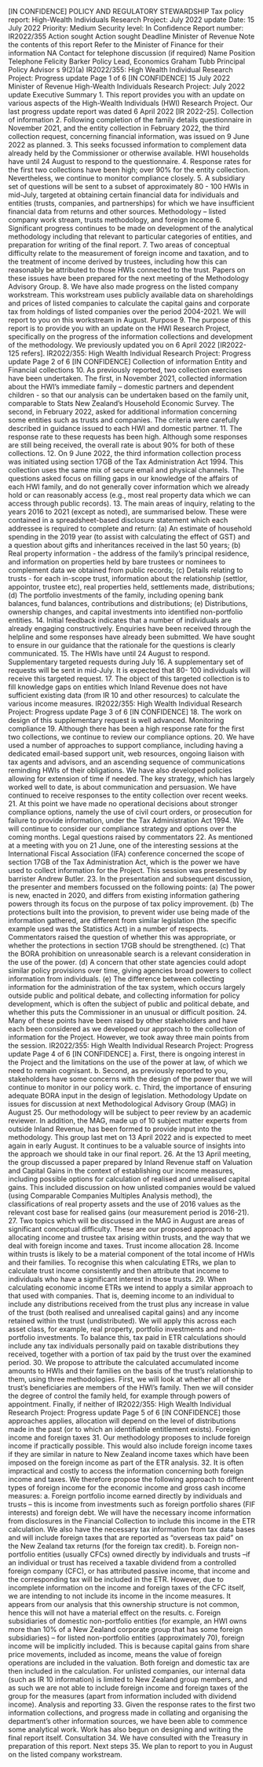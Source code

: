 \[IN CONFIDENCE\] POLICY AND REGULATORY STEWARDSHIP Tax policy report: High-Wealth Individuals Research Project: July 2022 update Date: 15 July 2022 Priority: Medium Security level: In Confidence Report number: IR2022/355 Action sought Action sought Deadline Minister of Revenue Note the contents of this report Refer to the Minister of Finance for their information NA Contact for telephone discussion (if required) Name Position Telephone Felicity Barker Policy Lead, Economics Graham Tubb Principal Policy Advisor s 9(2)(a) IR2022/355: High Wealth Individual Research Project: Progress update Page 1 of 6 \[IN CONFIDENCE\] 15 July 2022 Minister of Revenue High-Wealth Individuals Research Project: July 2022 update Executive Summary 1. This report provides you with an update on various aspects of the High-Wealth Individuals (HWI) Research Project. Our last progress update report was dated 6 April 2022 \[IR 2022-25\]. Collection of information 2. Following completion of the family details questionnaire in November 2021, and the entity collection in February 2022, the third collection request, concerning financial information, was issued on 9 June 2022 as planned. 3. This seeks focussed information to complement data already held by the Commissioner or otherwise available. HWI households have until 24 August to respond to the questionnaire. 4. Response rates for the first two collections have been high; over 90% for the entity collection. Nevertheless, we continue to monitor compliance closely. 5. A subsidiary set of questions will be sent to a subset of approximately 80 - 100 HWIs in mid-July, targeted at obtaining certain financial data for individuals and entities (trusts, companies, and partnerships) for which we have insufficient financial data from returns and other sources. Methodology – listed company work stream, trusts methodology, and foreign income 6. Significant progress continues to be made on development of the analytical methodology including that relevant to particular categories of entities, and preparation for writing of the final report. 7. Two areas of conceptual difficulty relate to the measurement of foreign income and taxation, and to the treatment of income derived by trustees, including how this can reasonably be attributed to those HWIs connected to the trust. Papers on these issues have been prepared for the next meeting of the Methodology Advisory Group. 8. We have also made progress on the listed company workstream. This workstream uses publicly available data on shareholdings and prices of listed companies to calculate the capital gains and corporate tax from holdings of listed companies over the period 2004-2021. We will report to you on this workstream in August. Purpose 9. The purpose of this report is to provide you with an update on the HWI Research Project, specifically on the progress of the information collections and development of the methodology. We previously updated you on 6 April 2022 \[IR2022-125 refers\]. IR2022/355: High Wealth Individual Research Project: Progress update Page 2 of 6 \[IN CONFIDENCE\] Collection of information Entity and Financial collections 10. As previously reported, two collection exercises have been undertaken. The first, in November 2021, collected information about the HWI’s immediate family – domestic partners and dependent children - so that our analysis can be undertaken based on the family unit, comparable to Stats New Zealand’s Household Economic Survey. The second, in February 2022, asked for additional information concerning some entities such as trusts and companies. The criteria were carefully described in guidance issued to each HWI and domestic partner. 11. The response rate to these requests has been high. Although some responses are still being received, the overall rate is about 90% for both of these collections. 12. On 9 June 2022, the third information collection process was initiated using section 17GB of the Tax Administration Act 1994. This collection uses the same mix of secure email and physical channels. The questions asked focus on filling gaps in our knowledge of the affairs of each HWI family, and do not generally cover information which we already hold or can reasonably access (e.g., most real property data which we can access through public records). 13. The main areas of inquiry, relating to the years 2016 to 2021 (except as noted), are summarised below. These were contained in a spreadsheet-based disclosure statement which each addressee is required to complete and return: (a) An estimate of household spending in the 2019 year (to assist with calculating the effect of GST) and a question about gifts and inheritances received in the last 50 years; (b) Real property information - the address of the family’s principal residence, and information on properties held by bare trustees or nominees to complement data we obtained from public records; (c) Details relating to trusts - for each in-scope trust, information about the relationship (settlor, appointor, trustee etc), real properties held, settlements made, distributions; (d) The portfolio investments of the family, including opening bank balances, fund balances, contributions and distributions; (e) Distributions, ownership changes, and capital investments into identified non-portfolio entities. 14. Initial feedback indicates that a number of individuals are already engaging constructively. Enquiries have been received through the helpline and some responses have already been submitted. We have sought to ensure in our guidance that the rationale for the questions is clearly communicated. 15. The HWIs have until 24 August to respond. Supplementary targeted requests during July 16. A supplementary set of requests will be sent in mid-July. It is expected that 80- 100 individuals will receive this targeted request. 17. The object of this targeted collection is to fill knowledge gaps on entities which Inland Revenue does not have sufficient existing data (from IR 10 and other resources) to calculate the various income measures. IR2022/355: High Wealth Individual Research Project: Progress update Page 3 of 6 \[IN CONFIDENCE\] 18. The work on design of this supplementary request is well advanced. Monitoring compliance 19. Although there has been a high response rate for the first two collections, we continue to review our compliance options. 20. We have used a number of approaches to support compliance, including having a dedicated email-based support unit, web resources, ongoing liaison with tax agents and advisors, and an ascending sequence of communications reminding HWIs of their obligations. We have also developed policies allowing for extension of time if needed. The key strategy, which has largely worked well to date, is about communication and persuasion. We have continued to receive responses to the entity collection over recent weeks. 21. At this point we have made no operational decisions about stronger compliance options, namely the use of civil court orders, or prosecution for failure to provide information, under the Tax Administration Act 1994. We will continue to consider our compliance strategy and options over the coming months. Legal questions raised by commentators 22. As mentioned at a meeting with you on 21 June, one of the interesting sessions at the International Fiscal Association (IFA) conference concerned the scope of section 17GB of the Tax Administration Act, which is the power we have used to collect information for the Project. This session was presented by barrister Andrew Butler. 23. In the presentation and subsequent discussion, the presenter and members focussed on the following points: (a) The power is new, enacted in 2020, and differs from existing information gathering powers through its focus on the purpose of tax policy improvement. (b) The protections built into the provision, to prevent wider use being made of the information gathered, are different from similar legislation (the specific example used was the Statistics Act) in a number of respects. Commentators raised the question of whether this was appropriate, or whether the protections in section 17GB should be strengthened. (c) That the BORA prohibition on unreasonable search is a relevant consideration in the use of the power. (d) A concern that other state agencies could adopt similar policy provisions over time, giving agencies broad powers to collect information from individuals. (e) The difference between collecting information for the administration of the tax system, which occurs largely outside public and political debate, and collecting information for policy development, which is often the subject of public and political debate, and whether this puts the Commissioner in an unusual or difficult position. 24. Many of these points have been raised by other stakeholders and have each been considered as we developed our approach to the collection of information for the Project. However, we took away three main points from the session. IR2022/355: High Wealth Individual Research Project: Progress update Page 4 of 6 \[IN CONFIDENCE\] a. First, there is ongoing interest in the Project and the limitations on the use of the power at law, of which we need to remain cognisant. b. Second, as previously reported to you, stakeholders have some concerns with the design of the power that we will continue to monitor in our policy work. c. Third, the importance of ensuring adequate BORA input in the design of legislation. Methodology Update on issues for discussion at next Methodological Advisory Group (MAG) in August 25. Our methodology will be subject to peer review by an academic reviewer. In addition, the MAG, made up of 10 subject matter experts from outside Inland Revenue, has been formed to provide input into the methodology. This group last met on 13 April 2022 and is expected to meet again in early August. It continues to be a valuable source of insights into the approach we should take in our final report. 26. At the 13 April meeting, the group discussed a paper prepared by Inland Revenue staff on Valuation and Capital Gains in the context of establishing our income measures, including possible options for calculation of realised and unrealised capital gains. This included discussion on how unlisted companies would be valued (using Comparable Companies Multiples Analysis method), the classifications of real property assets and the use of 2016 values as the relevant cost base for realised gains (our measurement period is 2016-21). 27. Two topics which will be discussed in the MAG in August are areas of significant conceptual difficulty. These are our proposed approach to allocating income and trustee tax arising within trusts, and the way that we deal with foreign income and taxes. Trust income allocation 28. Income within trusts is likely to be a material component of the total income of HWIs and their families. To recognise this when calculating ETRs, we plan to calculate trust income consistently and then attribute that income to individuals who have a significant interest in those trusts. 29. When calculating economic income ETRs we intend to apply a similar approach to that used with companies. That is, deeming income to an individual to include any distributions received from the trust plus any increase in value of the trust (both realised and unrealised capital gains) and any income retained within the trust (undistributed). We will apply this across each asset class, for example, real property, portfolio investments and non-portfolio investments. To balance this, tax paid in ETR calculations should include any tax individuals personally paid on taxable distributions they received, together with a portion of tax paid by the trust over the examined period. 30. We propose to attribute the calculated accumulated income amounts to HWIs and their families on the basis of the trust’s relationship to them, using three methodologies. First, we will look at whether all of the trust’s beneficiaries are members of the HWI’s family. Then we will consider the degree of control the family held, for example through powers of appointment. Finally, if neither of IR2022/355: High Wealth Individual Research Project: Progress update Page 5 of 6 \[IN CONFIDENCE\] those approaches applies, allocation will depend on the level of distributions made in the past (or to which an identifiable entitlement exists). Foreign income and foreign taxes 31. Our methodology proposes to include foreign income if practically possible. This would also include foreign income taxes if they are similar in nature to New Zealand income taxes which have been imposed on the foreign income as part of the ETR analysis. 32. It is often impractical and costly to access the information concerning both foreign income and taxes. We therefore propose the following approach to different types of foreign income for the economic income and gross cash income measures: a. Foreign portfolio income earned directly by individuals and trusts – this is income from investments such as foreign portfolio shares (FIF interests) and foreign debt. We will have the necessary income information from disclosures in the Financial Collection to include this income in the ETR calculation. We also have the necessary tax information from tax data bases and will include foreign taxes that are reported as “overseas tax paid” on the New Zealand tax returns (for the foreign tax credit). b. Foreign non-portfolio entities (usually CFCs) owned directly by individuals and trusts –if an individual or trust has received a taxable dividend from a controlled foreign company (CFC), or has attributed passive income, that income and the corresponding tax will be included in the ETR. However, due to incomplete information on the income and foreign taxes of the CFC itself, we are intending to not include its income in the income measures. It appears from our analysis that this ownership structure is not common, hence this will not have a material effect on the results. c. Foreign subsidiaries of domestic non-portfolio entities (for example, an HWI owns more than 10% of a New Zealand corporate group that has some foreign subsidiaries) – for listed non-portfolio entities (approximately 70), foreign income will be implicitly included. This is because capital gains from share price movements, included as income, means the value of foreign operations are included in the valuation. Both foreign and domestic tax are then included in the calculation. For unlisted companies, our internal data (such as IR 10 information) is limited to New Zealand group members, and as such we are not able to include foreign income and foreign taxes of the group for the measures (apart from information included with dividend income). Analysis and reporting 33. Given the response rates to the first two information collections, and progress made in collating and organising the department’s other information sources, we have been able to commence some analytical work. Work has also begun on designing and writing the final report itself. Consultation 34. We have consulted with the Treasury in preparation of this report. Next steps 35. We plan to report to you in August on the listed company workstream.